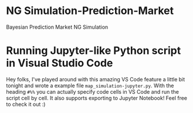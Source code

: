 # NG Simulation-Prediction-Market

Bayesian Prediction Market NG Simulation

# Running Jupyter-like Python script in Visual Studio Code

Hey folks, I've played around with this amazing VS Code feature a little bit tonight and wrote a example file `map_simulation-jupyter.py`. With the heading `#%%` you can actually specify code cells in VS Code and run the script cell by cell. It also supports exporting to Jupyter Notebook! Feel free to check it out :)
